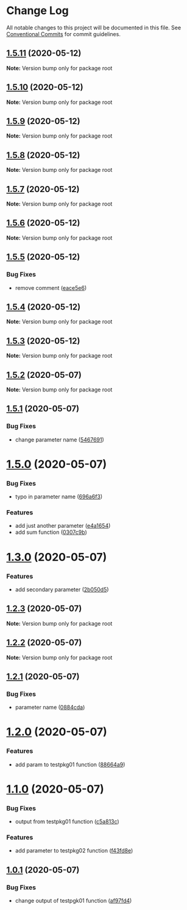 # Change Log

All notable changes to this project will be documented in this file.
See [Conventional Commits](https://conventionalcommits.org) for commit guidelines.

## [1.5.11](https://github.com/wetendorff/lerna-repo/compare/v1.5.10...v1.5.11) (2020-05-12)

**Note:** Version bump only for package root





## [1.5.10](https://github.com/wetendorff/lerna-repo/compare/v1.5.9...v1.5.10) (2020-05-12)

**Note:** Version bump only for package root





## [1.5.9](https://github.com/wetendorff/lerna-repo/compare/v1.5.8...v1.5.9) (2020-05-12)

**Note:** Version bump only for package root





## [1.5.8](https://github.com/wetendorff/lerna-repo/compare/v1.5.7...v1.5.8) (2020-05-12)

**Note:** Version bump only for package root





## [1.5.7](https://github.com/wetendorff/lerna-repo/compare/v1.5.6...v1.5.7) (2020-05-12)

**Note:** Version bump only for package root





## [1.5.6](https://github.com/wetendorff/lerna-repo/compare/v1.5.5...v1.5.6) (2020-05-12)

**Note:** Version bump only for package root





## [1.5.5](https://github.com/wetendorff/lerna-repo/compare/v1.5.4...v1.5.5) (2020-05-12)


### Bug Fixes

* remove comment ([eace5e6](https://github.com/wetendorff/lerna-repo/commit/eace5e6be913b41037c6736f7f7de04fde667d5a))





## [1.5.4](https://github.com/wetendorff/lerna-repo/compare/v1.5.3...v1.5.4) (2020-05-12)

**Note:** Version bump only for package root





## [1.5.3](https://github.com/wetendorff/lerna-repo/compare/v1.9.3...v1.5.3) (2020-05-12)

**Note:** Version bump only for package root





## [1.5.2](https://github.com/wetendorff/lerna-repo/compare/v1.5.1...v1.5.2) (2020-05-07)

**Note:** Version bump only for package root





## [1.5.1](https://github.com/wetendorff/lerna-repo/compare/v1.5.0...v1.5.1) (2020-05-07)


### Bug Fixes

* change parameter name ([5467691](https://github.com/wetendorff/lerna-repo/commit/54676912c701a18c49d03854f6321213c77741b4))





# [1.5.0](https://github.com/wetendorff/lerna-repo/compare/v1.3.0...v1.5.0) (2020-05-07)


### Bug Fixes

* typo in parameter name ([696a6f3](https://github.com/wetendorff/lerna-repo/commit/696a6f379d1150e5ccaa639679d787d666958ddd))


### Features

* add just another parameter ([e4a1654](https://github.com/wetendorff/lerna-repo/commit/e4a1654ebc541172bf168050526b6e683eb9b46a))
* add sum function ([0307c9b](https://github.com/wetendorff/lerna-repo/commit/0307c9b6ed6ffce34741056e6eae6004caf626a6))





# [1.3.0](https://github.com/wetendorff/lerna-repo/compare/v1.2.3...v1.3.0) (2020-05-07)


### Features

* add secondary parameter ([2b050d5](https://github.com/wetendorff/lerna-repo/commit/2b050d532662b1b296733a6b601d9a4f8fe1d193))





## [1.2.3](https://github.com/wetendorff/lerna-repo/compare/v1.2.2...v1.2.3) (2020-05-07)

**Note:** Version bump only for package root





## [1.2.2](https://github.com/wetendorff/lerna-repo/compare/v1.2.1...v1.2.2) (2020-05-07)

**Note:** Version bump only for package root





## [1.2.1](https://github.com/wetendorff/lerna-repo/compare/v1.2.0...v1.2.1) (2020-05-07)


### Bug Fixes

* parameter name ([0884cda](https://github.com/wetendorff/lerna-repo/commit/0884cdad707d97248a03b15a85c1987ebb745bf9))





# [1.2.0](https://github.com/wetendorff/lerna-repo/compare/v1.1.0...v1.2.0) (2020-05-07)


### Features

* add param to testpkg01 function ([88664a9](https://github.com/wetendorff/lerna-repo/commit/88664a98caf3235629a2f4828587e67d0700880e))





# [1.1.0](https://github.com/wetendorff/lerna-repo/compare/v1.0.1...v1.1.0) (2020-05-07)


### Bug Fixes

* output from testpkg01 function ([c5a813c](https://github.com/wetendorff/lerna-repo/commit/c5a813cc972b17a1e6d323c096b0f5643c99f658))


### Features

* add parameter to testpkg02 function ([f43fd8e](https://github.com/wetendorff/lerna-repo/commit/f43fd8ee6c842b649ebc46843534801d5b8744f1))





## [1.0.1](https://github.com/wetendorff/lerna-repo/compare/v1.0.0...v1.0.1) (2020-05-07)


### Bug Fixes

* change output of testpgk01 function ([af97fd4](https://github.com/wetendorff/lerna-repo/commit/af97fd46fe8b590e71d2942f0b2ce8a1fb89455d))
